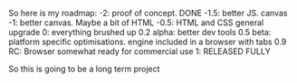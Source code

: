 So here is my roadmap:
-2: proof of concept. DONE
-1.5: better JS. canvas
-1: better canvas. Maybe a bit of HTML
-0.5: HTML and CSS general upgrade
0: everything brushed up
0.2 alpha: better dev tools
0.5 beta: platform specific optimisations. engine included in a browser with tabs
0.9 RC: Browser somewhat ready for commercial use
1: RELEASED FULLY

So this is going to be a long term project